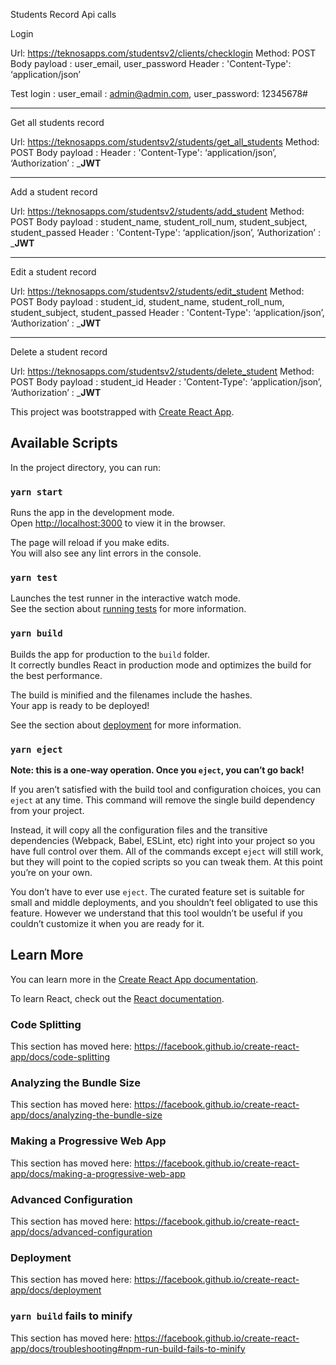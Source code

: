 Students Record Api calls


Login

Url: https://teknosapps.com/studentsv2/clients/checklogin
Method: POST
Body payload : user_email, user_password
Header : 'Content-Type': ‘application/json’

Test login : user_email : admin@admin.com, user_password: 12345678#
_______________

Get all students record

Url: https://teknosapps.com/studentsv2/students/get_all_students
Method: POST
Body payload : 
Header : 'Content-Type': ‘application/json’, ‘Authorization’ : ___JWT__
_______________

Add a student record

Url: https://teknosapps.com/studentsv2/students/add_student
Method: POST
Body payload : student_name, student_roll_num, student_subject, student_passed
Header : 'Content-Type': ‘application/json’, ‘Authorization’ : ___JWT__
_______________

Edit a student record

Url: https://teknosapps.com/studentsv2/students/edit_student
Method: POST
Body payload : student_id, student_name, student_roll_num, student_subject, student_passed
Header : 'Content-Type': ‘application/json’, ‘Authorization’ : ___JWT__
_______________

Delete a student record

Url: https://teknosapps.com/studentsv2/students/delete_student
Method: POST
Body payload : student_id
Header : 'Content-Type': ‘application/json’, ‘Authorization’ : ___JWT__



This project was bootstrapped with [Create React App](https://github.com/facebook/create-react-app).

## Available Scripts

In the project directory, you can run:

### `yarn start`

Runs the app in the development mode.<br />
Open [http://localhost:3000](http://localhost:3000) to view it in the browser.

The page will reload if you make edits.<br />
You will also see any lint errors in the console.

### `yarn test`

Launches the test runner in the interactive watch mode.<br />
See the section about [running tests](https://facebook.github.io/create-react-app/docs/running-tests) for more information.

### `yarn build`

Builds the app for production to the `build` folder.<br />
It correctly bundles React in production mode and optimizes the build for the best performance.

The build is minified and the filenames include the hashes.<br />
Your app is ready to be deployed!

See the section about [deployment](https://facebook.github.io/create-react-app/docs/deployment) for more information.

### `yarn eject`

**Note: this is a one-way operation. Once you `eject`, you can’t go back!**

If you aren’t satisfied with the build tool and configuration choices, you can `eject` at any time. This command will remove the single build dependency from your project.

Instead, it will copy all the configuration files and the transitive dependencies (Webpack, Babel, ESLint, etc) right into your project so you have full control over them. All of the commands except `eject` will still work, but they will point to the copied scripts so you can tweak them. At this point you’re on your own.

You don’t have to ever use `eject`. The curated feature set is suitable for small and middle deployments, and you shouldn’t feel obligated to use this feature. However we understand that this tool wouldn’t be useful if you couldn’t customize it when you are ready for it.

## Learn More

You can learn more in the [Create React App documentation](https://facebook.github.io/create-react-app/docs/getting-started).

To learn React, check out the [React documentation](https://reactjs.org/).

### Code Splitting

This section has moved here: https://facebook.github.io/create-react-app/docs/code-splitting

### Analyzing the Bundle Size

This section has moved here: https://facebook.github.io/create-react-app/docs/analyzing-the-bundle-size

### Making a Progressive Web App

This section has moved here: https://facebook.github.io/create-react-app/docs/making-a-progressive-web-app

### Advanced Configuration

This section has moved here: https://facebook.github.io/create-react-app/docs/advanced-configuration

### Deployment

This section has moved here: https://facebook.github.io/create-react-app/docs/deployment

### `yarn build` fails to minify

This section has moved here: https://facebook.github.io/create-react-app/docs/troubleshooting#npm-run-build-fails-to-minify
